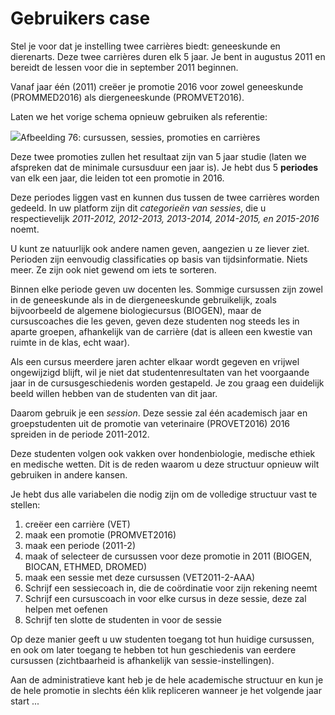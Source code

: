 # Gebruikers case

Stel je voor dat je instelling twee carrières biedt: geneeskunde en dierenarts. Deze twee carrières duren elk 5 jaar. Je bent in augustus 2011 en bereidt de lessen voor die in september 2011 beginnen.

Vanaf jaar één (2011) creëer je promotie 2016 voor zowel geneeskunde (PROMMED2016) als diergeneeskunde (PROMVET2016).

Laten we het vorige schema opnieuw gebruiken als referentie:

![](../../../.gitbook/assets/graficos92%20%281%29.png)Afbeelding 76: cursussen, sessies, promoties en carrières

Deze twee promoties zullen het resultaat zijn van 5 jaar studie (laten we afspreken dat de minimale cursusduur een jaar is). Je hebt dus 5 **periodes** van elk een jaar, die leiden tot een promotie in 2016.

Deze periodes liggen vast en kunnen dus tussen de twee carrières worden gedeeld. In uw platform zijn dit *categorieën van sessies*, die u respectievelijk *2011-2012, 2012-2013, 2013-2014, 2014-2015, en 2015-2016* noemt.

U kunt ze natuurlijk ook andere namen geven, aangezien u ze liever ziet. Perioden zijn eenvoudig classificaties op basis van tijdsinformatie. Niets meer. Ze zijn ook niet gewend om iets te sorteren.

Binnen elke periode geven uw docenten les. Sommige cursussen zijn zowel in de geneeskunde als in de diergeneeskunde gebruikelijk, zoals bijvoorbeeld de algemene biologiecursus (BIOGEN), maar de cursuscoaches die les geven, geven deze studenten nog steeds les in aparte groepen, afhankelijk van de carrière (dat is alleen een kwestie van ruimte in de klas, echt waar).

Als een cursus meerdere jaren achter elkaar wordt gegeven en vrijwel ongewijzigd blijft, wil je niet dat studentenresultaten van het voorgaande jaar in de cursusgeschiedenis worden gestapeld. Je zou graag een duidelijk beeld willen hebben van de studenten van dit jaar.

Daarom gebruik je een *session*. Deze sessie zal één academisch jaar en groepstudenten uit de promotie van veterinaire (PROVET2016) 2016 spreiden in de periode 2011-2012.

Deze studenten volgen ook vakken over hondenbiologie, medische ethiek en medische wetten. Dit is de reden waarom u deze structuur opnieuw wilt gebruiken in andere kansen.

Je hebt dus alle variabelen die nodig zijn om de volledige structuur vast te stellen:

1. creëer een carrière (VET)
2. maak een promotie (PROMVET2016)
3. maak een periode (2011-2)
4. maak of selecteer de cursussen voor deze promotie in 2011 (BIOGEN, BIOCAN, ETHMED, DROMED)
5. maak een sessie met deze cursussen (VET2011-2-AAA)
6. Schrijf een sessiecoach in, die de coördinatie voor zijn rekening neemt
7. Schrijf een cursuscoach in voor elke cursus in deze sessie, deze zal helpen met oefenen
8. Schrijf ten slotte de studenten in voor de sessie

Op deze manier geeft u uw studenten toegang tot hun huidige cursussen, en ook om later toegang te hebben tot hun geschiedenis van eerdere cursussen (zichtbaarheid is afhankelijk van sessie-instellingen).

Aan de administratieve kant heb je de hele academische structuur en kun je de hele promotie in slechts één klik repliceren wanneer je het volgende jaar start ...
